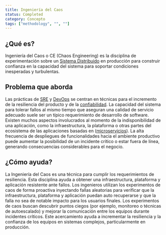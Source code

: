 ```yaml
---
title: Ingeniería del Caos 
status: Completed
category: Concepto
tags: ["methodology", "", ""]
---
```


## ¿Qué es?

Ingeniería del Caos o CE (Chaos Engineering) es la disciplina de experimentación sobre un [Sistema Distribuido](/es/distributed-systems/) en producción
para construir confianza en la capacidad del sistema para soportar condiciones inesperadas y turbulentas.

## Problema que aborda

Las prácticas de [SRE](/es/site-reliability-engineering/) y [DevOps](/es/devops/) se centran en
técnicas para el incremento de la resiliencia del producto y de la [confiabilidad](/es/reliability/).
La capacidad del sistema para tolerar fallos al mismo tiempo que aseguran una calidad de servicio adecuado
suele ser un típico requerimiento de desarrollo de software.
Existen muchos aspectos involucrados al momento de la indisponibilidad de una aplicación,
como la infraestructura, la plataforma o otras partes del ecosistema de las aplicaciones basadas en ([microservicios](/es/microservices/)).
La alta frecuencia de despliegues de funcionalidades hacia el ambiente productivo puede
aumentar la posibilidad de un incidente crítico o estar fuera de línea,
generando consecuencias considerables para el negocio.

## ¿Cómo ayuda?

La Ingeniería del Caos es una técnica para cumplir los requerimientos de resiliencia.
Esta disciplina ayuda a obtener una infraestructura, plataforma y aplicación resistente ante fallos.
Los ingenieros utilizan los experimentos de caos de forma proactiva inyectando fallas aleatorias
para verificar que la infraestructura, plataforma y aplicación puedan auto recuperarse y que la falla no sea de notable impacto para los usuarios finales.
Los experimentos de caos buscan descubrir puntos ciegos
(por ejemplo, monitoreo o técnicas de autoescalado) y mejorar la comunicación entre los equipos durante incidentes críticos.
Este acercamiento ayuda a incrementar la resiliencia y la confianza de los equipos en sistemas complejos, particularmente en producción.
